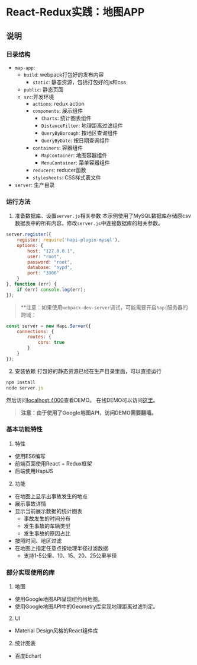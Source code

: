# React-Redux实践：地图APP
## 说明
### 目录结构
* `map-app`:
  * `build`: webpack打包好的发布内容
    * `static`: 静态资源，包括打包好的js和css
  * `public`: 静态页面
  * `src`:开发环境
    * `actions`: redux action
    * `components`: 展示组件
        * `Charts`: 统计图表组件
        * `DistanceFilter`: 地理距离过滤组件
        * `QueryByBorough`: 按地区查询组件
        * `QueryByDate`: 按日期查询组件
    * `containers`: 容器组件
        * `MapContainer`: 地图容器组件
        * `MenuContainer`: 菜单容器组件
    * `reducers`: reducer函数
    * `stylesheets`: CSS样式表文件
* `server`: 生产目录

### 运行方法
1. 准备数据库、设置`server.js`相关参数
本示例使用了MySQL数据库存储原csv数据表中的所有内容。修改`server.js`中连接数据库的相关参数。
```js
server.register({
    register: require('hapi-plugin-mysql'),
    options: {
        host: "127.0.0.1",
        user: "root",
        password: "root",
        database: "nypd",
        port: "3306"
    }
}, function (err) {
    if (err) console.log(err);
});
```
>**注意：如果使用`webpack-dev-server`调试，可能需要开启`hapi`服务器的跨域：
```js
const server = new Hapi.Server({
    connections: {
        routes: {
            cors: true
        }
    }
});
```
2. 安装依赖
打包好的静态资源已经在生产目录里面，可以直接运行
```js
npm install
node server.js
```
然后访问[localhost:4000](http://localhost:4000)查看DEMO。
在线DEMO可以访问[这里](http://123.206.110.199:4000)。
>**注意：由于使用了Google地图API，访问DEMO需要翻墙。**

### 基本功能特性
1. 特性
* 使用ES6编写
* 前端页面使用React + Redux框架
* 后端使用HapiJS
2. 功能
* 在地图上显示出事故发生的地点
* 展示事故详情
* 显示当前展示数据的统计图表
  * 事故发生的时间分布
  * 发生事故的车辆类型
  * 发生事故的原因占比
* 按照时间、地区过滤
* 在地图上指定任意点按地理半径过滤数据
  * 支持1-5公里、10、15、20、25公里半径

### 部分实现使用的库
1. 地图
* 使用Google地图API呈现纽约州地图。  
* 使用Google地图API中的Geometry库实现地理距离过滤判定。
2. UI
* Material Design风格的React组件库
2. 统计图表
* 百度Echart